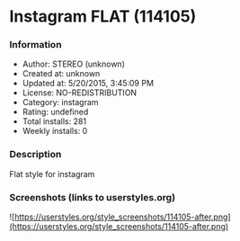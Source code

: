 # Instagram FLAT (114105)

### Information
- Author: STEREO (unknown)
- Created at: unknown
- Updated at: 5/20/2015, 3:45:09 PM
- License: NO-REDISTRIBUTION
- Category: instagram
- Rating: undefined
- Total installs: 281
- Weekly installs: 0


### Description
Flat style for instagram


### Screenshots (links to userstyles.org)
![https://userstyles.org/style_screenshots/114105-after.png](https://userstyles.org/style_screenshots/114105-after.png)


